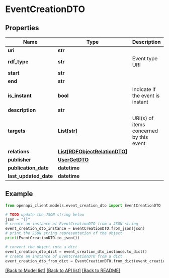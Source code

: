 # EventCreationDTO


## Properties

Name | Type | Description | Notes
------------ | ------------- | ------------- | -------------
**uri** | **str** |  | [optional] 
**rdf_type** | **str** | Event type URI | [optional] 
**start** | **str** |  | [optional] 
**end** | **str** |  | [optional] 
**is_instant** | **bool** | Indicate if the event is instant | 
**description** | **str** |  | [optional] 
**targets** | **List[str]** | URI(s) of items concerned by this event | 
**relations** | [**List[RDFObjectRelationDTO]**](RDFObjectRelationDTO.md) |  | [optional] 
**publisher** | [**UserGetDTO**](UserGetDTO.md) |  | [optional] 
**publication_date** | **datetime** |  | [optional] 
**last_updated_date** | **datetime** |  | [optional] 

## Example

```python
from openapi_client.models.event_creation_dto import EventCreationDTO

# TODO update the JSON string below
json = "{}"
# create an instance of EventCreationDTO from a JSON string
event_creation_dto_instance = EventCreationDTO.from_json(json)
# print the JSON string representation of the object
print(EventCreationDTO.to_json())

# convert the object into a dict
event_creation_dto_dict = event_creation_dto_instance.to_dict()
# create an instance of EventCreationDTO from a dict
event_creation_dto_from_dict = EventCreationDTO.from_dict(event_creation_dto_dict)
```
[[Back to Model list]](../README.md#documentation-for-models) [[Back to API list]](../README.md#documentation-for-api-endpoints) [[Back to README]](../README.md)



